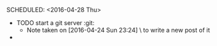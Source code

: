   SCHEDULED: <2016-04-28 Thu>
* TODO start a git server                                               :git:
  - Note taken on [2016-04-24 Sun 23:24] \\
    to write a new post of it
* 


